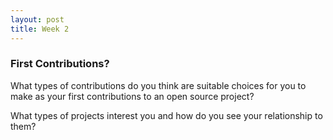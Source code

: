 ```yaml
---
layout: post
title: Week 2
---
```


### First Contributions?

What types of contributions do you think are suitable choices for you to make as your first contributions to an open source project? 

What types of projects interest you and how do you see your relationship to them?

